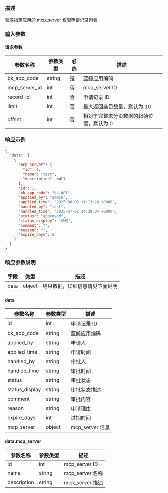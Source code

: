 ### 描述

获取指定应用的 mcp_server 权限申请记录列表

### 输入参数

#### 请求参数

| 参数名称          | 参数类型   | 必选 | 描述                    |
|---------------|--------|----|-----------------------|
| bk_app_code   | string | 是  | 蓝鲸应用编码                |
| mcp_server_id | int    | 否  | mcp_server ID         |
| record_id     | int    | 否  | 申请记录 ID               |
| limit         | int    | 否  | 最大返回条目数量，默认为 10       |
| offset        | int    | 否  | 相对于完整未分页数据的起始位置，默认为 0 |


### 响应示例

```json
{
  "data": [
    {
      "mcp_server": {
        "id": 1,
        "name": "test",
        "description": null
      },
      "id": 1,
      "bk_app_code": "bk-001",
      "applied_by": "admin",
      "applied_time": "2025-06-09 11:13:26 +0800",
      "handled_by": "test",
      "handled_time": "2025-07-02 14:29:04 +0800",
      "status": "approved",
      "status_display": "通过",
      "comment": "",
      "reason": "",
      "expire_days": 0
    }
  ]
}
```

### 响应参数说明

| 字段    | 类型   | 描述                               |
| ------- | ------ | ---------------------------------- |
| data    | object | 结果数据，详细信息请见下面说明     |


#### data

| 参数名称           | 参数类型   | 描述            |
|----------------|--------|---------------|
| id             | int    | 申请记录 ID       |
| bk_app_code    | string | 蓝鲸应用编码        |
| applied_by     | string | 申请人           |
| applied_time   | string | 申请时间          |
| handled_by     | string | 审批人           |
| handled_time   | string | 审批时间          |
| status         | string | 审批状态          |
| status_display | string | 审批状态描述        |
| comment        | string | 审批内容          |
| reason         | string | 申请理由          |
| expire_days    | int    | 过期时间          |
| mcp_server     | object | mcp_server 信息 |


#### data.mcp_server

| 参数名称          | 参数类型    | 描述              |
|---------------|---------|-----------------|
| id            | int     | mcp_server ID   |
| name          | string  | mcp_server 名称   |
| description   | string  | mcp_server 描述   |
